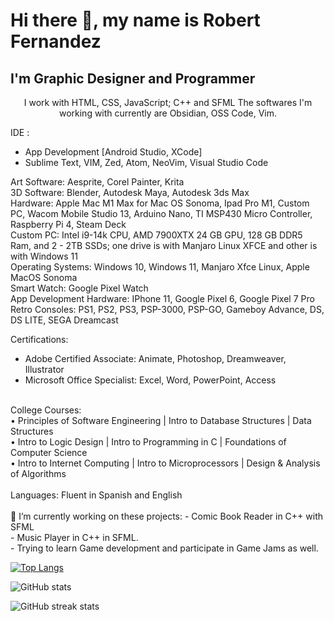 
# Hi there 👋, my name is Robert Fernandez
## I'm Graphic Designer and Programmer


<p align="center">
I work with HTML, CSS, JavaScript; C++ and SFML
The softwares I'm working with currently are Obsidian, OSS Code, Vim.
</p>


IDE : <br>
- App Development [Android Studio, XCode]
  <br>
- Sublime Text, VIM, Zed, Atom, NeoVim, Visual Studio Code


Art Software: Aesprite, Corel Painter, Krita
<br>
3D Software: Blender, Autodesk Maya, Autodesk 3ds Max
<br>
Hardware: Apple Mac M1 Max for Mac OS Sonoma, Ipad Pro M1, Custom PC, Wacom Mobile Studio 13, Arduino Nano, TI MSP430 Micro Controller, Raspberry Pi 4, Steam Deck
<br>
Custom PC: Intel i9-14k CPU, AMD 7900XTX 24 GB GPU, 128 GB DDR5 Ram, and 2 - 2TB SSDs; one drive is with Manjaro Linux XFCE and other is with Windows 11
<br>
Operating Systems: Windows 10, Windows 11, Manjaro Xfce Linux, Apple MacOS Sonoma 
<br>
Smart Watch: Google Pixel Watch
<br>
App Development Hardware: IPhone 11, Google Pixel 6, Google Pixel 7 Pro
<br>
Retro Consoles: PS1, PS2, PS3, PSP-3000, PSP-GO, Gameboy Advance, DS, DS LITE, SEGA Dreamcast


Certifications: <br>
- Adobe Certified Associate: Animate, Photoshop, Dreamweaver, Illustrator
  <br>
- Microsoft Office Specialist: Excel, Word, PowerPoint, Access
<br>
College Courses:
<br>
• Principles of Software Engineering | Intro to Database Structures | Data Structures
<br>
• Intro to Logic Design | Intro to Programming in C | Foundations of Computer Science
<br>
• Intro to Internet Computing | Intro to Microprocessors | Design & Analysis of Algorithms
<br>
<br>
Languages:
Fluent in Spanish and English
<br>
<br>
🔭 I’m currently working on these projects:
- Comic Book Reader in C++ with SFML
<br>
- Music Player in C++ in SFML.
<br>
- Trying to learn Game development and participate in Game Jams as well.


[![Top Langs](https://github-readme-stats.vercel.app/api/top-langs/?username=robfernan)](https://github.com/anuraghazra/github-readme-stats)

![GitHub stats](https://github-readme-stats.vercel.app/api?username=robfernan&show_icons=true)  


![GitHub streak stats](https://streak-stats.demolab.com/?user=robfernan)  

